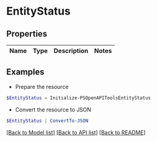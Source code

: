 # EntityStatus
## Properties

Name | Type | Description | Notes
------------ | ------------- | ------------- | -------------

## Examples

- Prepare the resource
```powershell
$EntityStatus = Initialize-PSOpenAPIToolsEntityStatus 
```

- Convert the resource to JSON
```powershell
$EntityStatus | ConvertTo-JSON
```

[[Back to Model list]](../README.md#documentation-for-models) [[Back to API list]](../README.md#documentation-for-api-endpoints) [[Back to README]](../README.md)

